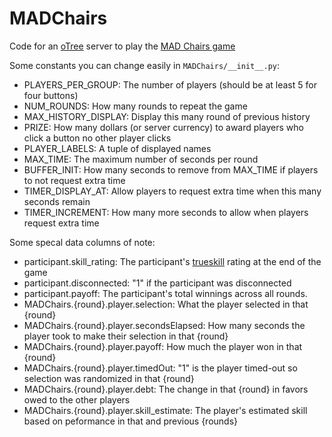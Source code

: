 # MADChairs
Code for an [oTree](https://otree.readthedocs.io/en/latest/index.html) server to play the [MAD Chairs game](https://arxiv.org/abs/2503.20986)

Some constants you can change easily in `MADChairs/__init__.py`:
* PLAYERS_PER_GROUP: The number of players (should be at least 5 for four buttons)
* NUM_ROUNDS: How many rounds to repeat the game
* MAX_HISTORY_DISPLAY: Display this many round of previous history 
* PRIZE: How many dollars (or server currency) to award players who click a button no other player clicks
* PLAYER_LABELS: A tuple of displayed names
* MAX_TIME: The maximum number of seconds per round
* BUFFER_INIT: How many seconds to remove from MAX_TIME if players to not request extra time
* TIMER_DISPLAY_AT: Allow players to request extra time when this many seconds remain
* TIMER_INCREMENT: How many more seconds to allow when players request extra time

Some specal data columns of note:
* participant.skill_rating: The participant's [trueskill](https://trueskill.org/) rating at the end of the game
* participant.disconnected: "1" if the participant was disconnected
* participant.payoff: The participant's total winnings across all rounds.
* MADChairs.{round}.player.selection: What the player selected in that {round}
* MADChairs.{round}.player.secondsElapsed: How many seconds the player took to make their selection in that {round}
* MADChairs.{round}.player.payoff: How much the player won in that {round}
* MADChairs.{round}.player.timedOut: "1" is the player timed-out so selection was randomized in that {round}
* MADChairs.{round}.player.debt: The change in that {round} in favors owed to the other players
* MADChairs.{round}.player.skill_estimate: The player's estimated skill based on peformance in that and previous {rounds}
